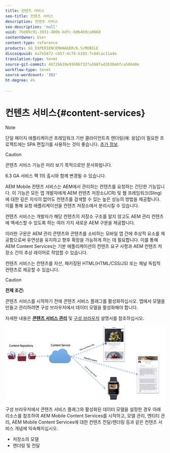 ```yaml
---
title: 컨텐츠 서비스
seo-title: 컨텐츠 서비스
description: 컨텐츠 서비스
seo-description: 'null'
uuid: 7bd09c91-3931-400b-bdfc-b064b9ca9668
contentOwner: User
content-type: reference
products: SG_EXPERIENCEMANAGER/6.5/MOBILE
discoiquuid: 6a7e5472-cb57-4c78-b183-7c6dcac11a4e
translation-type: tm+mt
source-git-commit: 48726639e93696f32fa368fad2630e6fca50640e
workflow-type: tm+mt
source-wordcount: '302'
ht-degree: 4%

---
```



# 컨텐츠 서비스{#content-services}

>[!NOTE]
>
>단일 페이지 애플리케이션 프레임워크 기반 클라이언트측 렌더링(예: 응답)이 필요한 프로젝트에는 SPA 편집기를 사용하는 것이 좋습니다. [추가 정보](/help/sites-developing/spa-overview.md).

>[!CAUTION]
>
>콘텐츠 서비스 기능은 미리 보기 목적으로만 문서화됩니다.
>
>6.3 GA 서비스 팩 1의 출시와 함께 변경될 수 있습니다.

AEM Mobile 컨텐츠 서비스는 AEM에서 관리하는 컨텐츠를 요청하는 간단한 기능입니다. 이 기능은 모든 앱 개발자에게 AEM 컨텐츠 저장소(JCR) 및 웹 프레임워크(Sling)에 대한 깊은 지식이 없어도 컨텐츠를 검색할 수 있는 높은 성능의 방법을 제공합니다. 이를 통해 요청 애플리케이션을 컨텐츠 저장소에서 분리시킬 수 있습니다.

컨텐츠 서비스는 개발자가 해당 컨텐츠의 저장소 구조를 알지 않고도 AEM 관리 컨텐츠에 액세스할 수 있도록 하는 여러 가지 새로운 AEM 구문을 제공합니다.

이러한 구문은 AEM 관리 콘텐츠와 콘텐츠를 소비하는 모바일 앱 간에 추상적 요소를 제공함으로써 유연성을 유지하고 향후 확장을 가능하게 하는 데 필요합니다. 이를 통해 AEM Content Services는 기본 애플리케이션의 컨텐츠 요구 사항과 AEM 컨텐츠 저장소 간의 추상 레이어로 작업할 수 있습니다.

컨텐츠 서비스는 컨텐츠를 자산, 패키징된 HTML(HTML/CSS/JS) 또는 채널 독립적 컨텐츠로 제공할 수 있습니다.

>[!CAUTION]
>
>**전제 조건:**
>
>콘텐츠 서비스를 시작하기 전에 콘텐츠 서비스 플래그를 활성화하십시오. 앱에서 모델을 만들고 관리하려면 구성 브라우저에서 데이터 모델을 활성화해야 합니다.
>
>자세한 내용은 **[콘텐츠 서비스 관리](/help/mobile/developing-content-services.md)** 및 [구성 브라우저](/help/sites-administering/configurations.md) 설명서를 참조하십시오.

![chlimage_1-143](assets/chlimage_1-143.png)

구성 브라우저에서 콘텐츠 서비스 플래그와 활성화된 데이터 모델을 설정한 경우 아래 리소스를 참조하여 AEM Mobile Content Services를 시작하고, 모델 관리, 엔티티 관리, AEM Mobile Content Services에 대한 컨텐츠 전달/렌더링 등과 같은 컨텐츠 서비스 개념에 익숙해지십시오.

* 저장소의 모델
* 렌더링 및 전달

